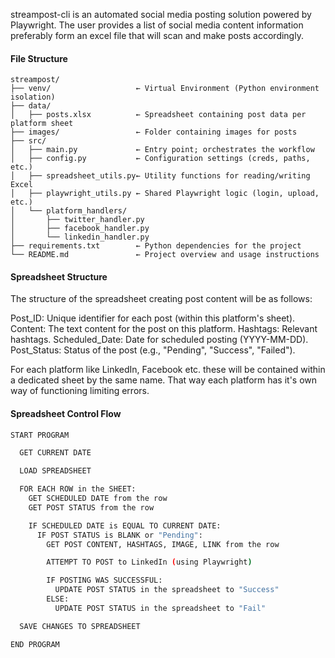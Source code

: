 streampost-cli is an automated social media posting solution powered by Playwright. The user provides a list of social media content information preferably form an excel file that will scan and make posts accordingly. 

#### File Structure
```
streampost/
├── venv/                   ← Virtual Environment (Python environment isolation)
├── data/
│   ├── posts.xlsx          ← Spreadsheet containing post data per platform sheet
├── images/                 ← Folder containing images for posts
├── src/
│   ├── main.py             ← Entry point; orchestrates the workflow
│   ├── config.py           ← Configuration settings (creds, paths, etc.)
│   ├── spreadsheet_utils.py← Utility functions for reading/writing Excel
│   ├── playwright_utils.py ← Shared Playwright logic (login, upload, etc.)
│   └── platform_handlers/
│       ├── twitter_handler.py
│       ├── facebook_handler.py
│       └── linkedin_handler.py
├── requirements.txt        ← Python dependencies for the project
└── README.md               ← Project overview and usage instructions
```


#### Spreadsheet Structure
The structure of the spreadsheet creating post content will be as follows:

Post_ID: Unique identifier for each post (within this platform's sheet).
Content: The text content for the post on this platform.
Hashtags: Relevant hashtags.
Scheduled_Date: Date for scheduled posting (YYYY-MM-DD).
Post_Status: Status of the post (e.g., "Pending", "Success", "Failed").

For each platform like LinkedIn, Facebook etc. these will be contained within a dedicated sheet by the same name. That way each platform has it's own way of functioning limiting errors.


#### Spreadsheet Control Flow
```bash
START PROGRAM

  GET CURRENT DATE

  LOAD SPREADSHEET

  FOR EACH ROW in the SHEET:
    GET SCHEDULED DATE from the row
    GET POST STATUS from the row

    IF SCHEDULED DATE is EQUAL TO CURRENT DATE:
      IF POST STATUS is BLANK or "Pending":
        GET POST CONTENT, HASHTAGS, IMAGE, LINK from the row

        ATTEMPT TO POST to LinkedIn (using Playwright)

        IF POSTING WAS SUCCESSFUL:
          UPDATE POST STATUS in the spreadsheet to "Success"
        ELSE:
          UPDATE POST STATUS in the spreadsheet to "Fail"

  SAVE CHANGES TO SPREADSHEET

END PROGRAM
```